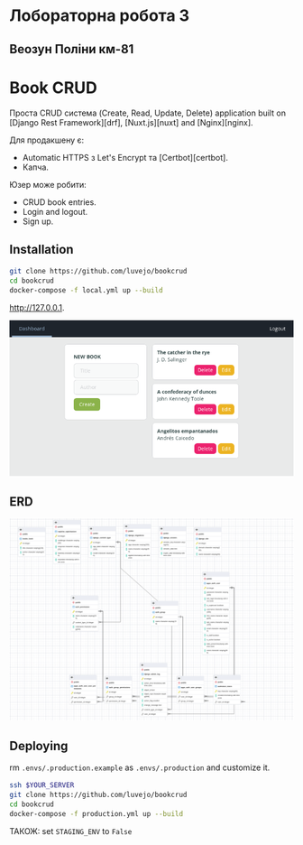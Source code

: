 # Лобораторна робота 3
## Веозун Поліни км-81

# Book CRUD

Проста CRUD система (Create, Read, Update, Delete) application built on [Django Rest Framework][drf], [Nuxt.js][nuxt] and [Nginx][nginx].

Для продакшену є:

- Automatic HTTPS з Let's Encrypt та [Certbot][certbot].
- Капча.

Юзер може робити:

- CRUD book entries.
- Login and logout.
- Sign up.

## Installation


```bash
git clone https://github.com/luvejo/bookcrud
cd bookcrud
docker-compose -f local.yml up --build
```

http://127.0.0.1.

![Screenshot](screenshot.png)

## ERD

![ERD](erd.png)

## Deploying

rm `.envs/.production.example` as `.envs/.production` and customize it.

```bash
ssh $YOUR_SERVER
git clone https://github.com/luvejo/bookcrud
cd bookcrud
docker-compose -f production.yml up --build
```

ТАКОЖ: set `STAGING_ENV` to `False`
